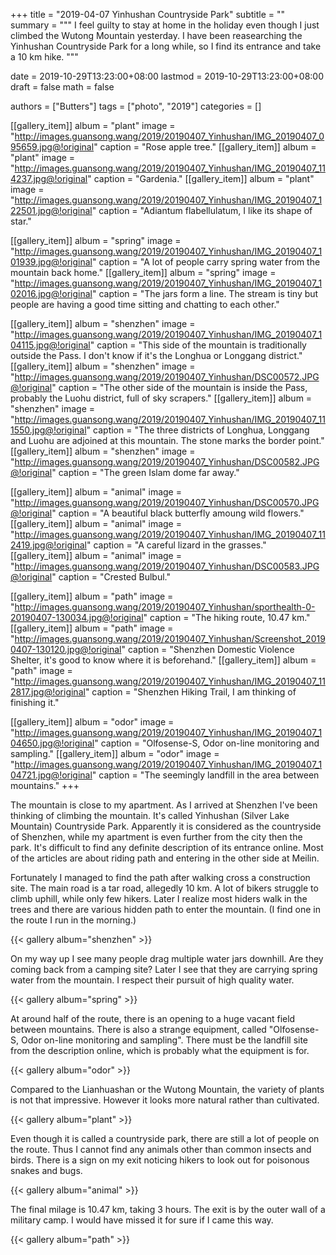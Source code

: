+++
title = "2019-04-07 Yinhushan Countryside Park"
subtitle = ""
summary = """
I feel guilty to stay at home in the holiday
even though I just climbed the Wutong Mountain yesterday.
I have been reasearching the Yinhushan Countryside Park for a long while,
so I find its entrance and take a 10 km hike.
"""

date = 2019-10-29T13:23:00+08:00
lastmod = 2019-10-29T13:23:00+08:00
draft = false
math = false

authors = ["Butters"]
tags = ["photo", "2019"]
categories = []

[[gallery_item]]
album = "plant"
image = "http://images.guansong.wang/2019/20190407_Yinhushan/IMG_20190407_095659.jpg@!original"
caption = "Rose apple tree."
[[gallery_item]]
album = "plant"
image = "http://images.guansong.wang/2019/20190407_Yinhushan/IMG_20190407_114237.jpg@!original"
caption = "Gardenia."
[[gallery_item]]
album = "plant"
image = "http://images.guansong.wang/2019/20190407_Yinhushan/IMG_20190407_122501.jpg@!original"
caption = "Adiantum flabellulatum, I like its shape of star."

[[gallery_item]]
album = "spring"
image = "http://images.guansong.wang/2019/20190407_Yinhushan/IMG_20190407_101939.jpg@!original"
caption = "A lot of people carry spring water from the mountain back home."
[[gallery_item]]
album = "spring"
image = "http://images.guansong.wang/2019/20190407_Yinhushan/IMG_20190407_102016.jpg@!original"
caption = "The jars form a line. The stream is tiny but people are having a good time sitting and chatting to each other."

[[gallery_item]]
album = "shenzhen"
image = "http://images.guansong.wang/2019/20190407_Yinhushan/IMG_20190407_104115.jpg@!original"
caption = "This side of the mountain is traditionally outside the Pass. I don't know if it's the Longhua or Longgang district."
[[gallery_item]]
album = "shenzhen"
image = "http://images.guansong.wang/2019/20190407_Yinhushan/DSC00572.JPG@!original"
caption = "The other side of the mountain is inside the Pass, probably the Luohu district, full of sky scrapers."
[[gallery_item]]
album = "shenzhen"
image = "http://images.guansong.wang/2019/20190407_Yinhushan/IMG_20190407_111550.jpg@!original"
caption = "The three districts of Longhua, Longgang and Luohu are adjoined at this mountain. The stone marks the border point."
[[gallery_item]]
album = "shenzhen"
image = "http://images.guansong.wang/2019/20190407_Yinhushan/DSC00582.JPG@!original"
caption = "The green Islam dome far away."

[[gallery_item]]
album = "animal"
image = "http://images.guansong.wang/2019/20190407_Yinhushan/DSC00570.JPG@!original"
caption = "A beautiful black butterfly amoung wild flowers."
[[gallery_item]]
album = "animal"
image = "http://images.guansong.wang/2019/20190407_Yinhushan/IMG_20190407_112419.jpg@!original"
caption = "A careful lizard in the grasses."
[[gallery_item]]
album = "animal"
image = "http://images.guansong.wang/2019/20190407_Yinhushan/DSC00583.JPG@!original"
caption = "Crested Bulbul."

[[gallery_item]]
album = "path"
image = "http://images.guansong.wang/2019/20190407_Yinhushan/sporthealth-0-20190407-130034.jpg@!original"
caption = "The hiking route, 10.47 km."
[[gallery_item]]
album = "path"
image = "http://images.guansong.wang/2019/20190407_Yinhushan/Screenshot_20190407-130120.jpg@!original"
caption = "Shenzhen Domestic Violence Shelter, it's good to know where it is beforehand."
[[gallery_item]]
album = "path"
image = "http://images.guansong.wang/2019/20190407_Yinhushan/IMG_20190407_112817.jpg@!original"
caption = "Shenzhen Hiking Trail, I am thinking of finishing it."

[[gallery_item]]
album = "odor"
image = "http://images.guansong.wang/2019/20190407_Yinhushan/IMG_20190407_104650.jpg@!original"
caption = "Olfosense-S, Odor on-line monitoring and sampling."
[[gallery_item]]
album = "odor"
image = "http://images.guansong.wang/2019/20190407_Yinhushan/IMG_20190407_104721.jpg@!original"
caption = "The seemingly landfill in the area between mountains."
+++

The mountain is close to my apartment.
As I arrived at Shenzhen I've been thinking of climbing the mountain.
It's called Yinhushan (Silver Lake Mountain) Countryside Park.
Apparently it is considered as the countryside of Shenzhen,
while my apartment is even further from the city then the park.
It's difficult to find any definite description of its entrance online.
Most of the articles are about riding path and entering in the other side at Meilin.

Fortunately I managed to find the path after walking cross a construction site.
The main road is a tar road, allegedly 10 km.
A lot of bikers struggle to climb uphill, while only few hikers.
Later I realize most hiders walk in the trees
and there are various hidden path to enter the mountain.
(I find one in the route I run in the morning.)

{{< gallery album="shenzhen" >}}

On my way up I see many people drag multiple water jars downhill.
Are they coming back from a camping site?
Later I see that they are carrying spring water from the mountain.
I respect their pursuit of high quality water.

{{< gallery album="spring" >}}

At around half of the route, there is an opening to a huge vacant field between mountains.
There is also a strange equipment, called "Olfosense-S, Odor on-line monitoring and sampling".
There must be the landfill site from the description online,
which is probably what the equipment is for.

{{< gallery album="odor" >}}

Compared to the Lianhuashan or the Wutong Mountain,
the variety of plants is not that impressive.
However it looks more natural rather than cultivated.

{{< gallery album="plant" >}}

Even though it is called a countryside park,
there are still a lot of people on the route.
Thus I cannot find any animals other than common insects and birds.
There is a sign on my exit noticing hikers to look out for poisonous snakes and bugs.

{{< gallery album="animal" >}}

The final milage is 10.47 km, taking 3 hours.
The exit is by the outer wall of a military camp.
I would have missed it for sure if I came this way.

{{< gallery album="path" >}}